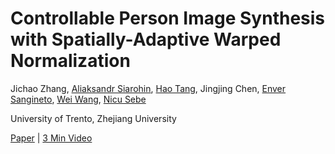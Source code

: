# Controllable Person Image Synthesis with Spatially-Adaptive Warped Normalization

Jichao Zhang, [Aliaksandr Siarohin](https://aliaksandrsiarohin.github.io/aliaksandr-siarohin-website/), [Hao Tang](https://scholar.google.com/citations?hl=en&user=9zJkeEMAAAAJ), Jingjing Chen, [Enver Sangineto](https://scholar.google.com/citations?user=eJZlvlAAAAAJ&hl=en), [Wei Wang](https://scholar.google.com/citations?user=k4SdlbcAAAAJ&hl=en), [Nicu Sebe](https://scholar.google.com/citations?user=tNtjSewAAAAJ&hl=en)

University of Trento, Zhejiang University

[Paper](https://arxiv.org/abs/2007.00653) | [3 Min Video](https://www.youtube.com/watch?v=PBK8ip7D5w4&t=2s)



